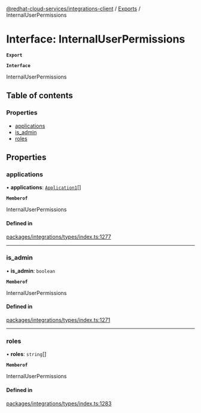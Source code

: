 [@redhat-cloud-services/integrations-client](../README.md) / [Exports](../modules.md) / InternalUserPermissions

# Interface: InternalUserPermissions

**`Export`**

**`Interface`**

InternalUserPermissions

## Table of contents

### Properties

- [applications](InternalUserPermissions.md#applications)
- [is\_admin](InternalUserPermissions.md#is_admin)
- [roles](InternalUserPermissions.md#roles)

## Properties

### applications

• **applications**: [`Application1`](Application1.md)[]

**`Memberof`**

InternalUserPermissions

#### Defined in

[packages/integrations/types/index.ts:1277](https://github.com/RedHatInsights/javascript-clients/blob/master/packages/integrations/types/index.ts#L1277)

___

### is\_admin

• **is\_admin**: `boolean`

**`Memberof`**

InternalUserPermissions

#### Defined in

[packages/integrations/types/index.ts:1271](https://github.com/RedHatInsights/javascript-clients/blob/master/packages/integrations/types/index.ts#L1271)

___

### roles

• **roles**: `string`[]

**`Memberof`**

InternalUserPermissions

#### Defined in

[packages/integrations/types/index.ts:1283](https://github.com/RedHatInsights/javascript-clients/blob/master/packages/integrations/types/index.ts#L1283)
